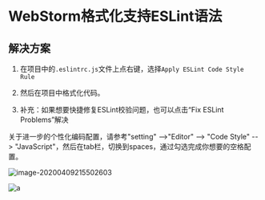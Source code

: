 # WebStorm格式化支持ESLint语法

## 解决方案

1. 在项目中的`.eslintrc.js`文件上点右键，选择`Apply ESLint Code Style Rule`

2. 然后在项目中格式化代码。

3. 补充：如果想要快捷修复ESLint校验问题，也可以点击“Fix ESLint Problems”解决

关于进一步的个性化编码配置，请参考"setting" -->"Editor" --> "Code Style" --> "JavaScript"，然后在tab栏，切换到spaces，通过勾选完成你想要的空格配置。

![image-20200409215502603](https://tva1.sinaimg.cn/large/00831rSTly1gdnuxj9udej310t0r9jy9.jpg)

![a](https://img-blog.csdn.net/20180712110212189?watermark/2/text/aHR0cHM6Ly9ibG9nLmNzZG4ubmV0L3NsdzYzMjkxNTY1MQ==/font/5a6L5L2T/fontsize/400/fill/I0JBQkFCMA==/dissolve/70)